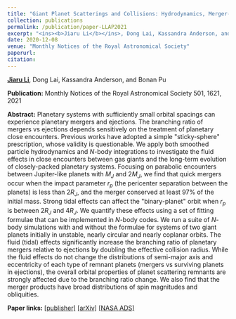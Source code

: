 ```yaml
---
title: "Giant Planet Scatterings and Collisions: Hydrodynamics, Merger-Ejection Branching Ratio, and Properties of the Remnants"
collection: publications
permalink: /publication/paper-LLAP2021
excerpt: "<ins><b>Jiaru Li</b></ins>, Dong Lai, Kassandra Anderson, and Bonan Pu, <i>MNRAS</i> 501, 1621, 2021"
date: 2020-12-08
venue: "Monthly Notices of the Royal Astronomical Society"
paperurl: 
citation:
---
```


<ins><b>Jiaru Li</b></ins>, Dong Lai, Kassandra Anderson, and Bonan Pu

<b>Publication:</b>  Monthly Notices of the Royal Astronomical Society 501, 1621, 2021

<b>Abstract:</b> Planetary systems with sufficiently small orbital spacings can experience planetary mergers and ejections. The branching ratio of mergers vs ejections depends sensitively on the treatment of planetary close encounters. Previous works have adopted a simple "sticky-sphere" prescription, whose validity is questionable. We apply both smoothed particle hydrodynamics and $N$-body integrations to investigate the fluid effects in close encounters between gas giants and the long-term evolution of closely-packed planetary systems.  Focusing on parabolic encounters between Jupiter-like planets with $M_J$ and $2M_J$, we find that quick mergers occur when the impact parameter $r_p$ (the pericenter separation between the planets) is less than $2R_J$, and the merger conserved at least $97\%$ of the initial mass. Strong tidal effects can affect the "binary-planet" orbit when $r_p$ is between $2R_J$ and $4R_J$. We quantify these effects using a set of fitting formulae that can be implemented in $N$-body codes.  We run a suite of $N$-body simulations with and without the formulae for systems of two giant planets initially in unstable, nearly circular and nearly coplanar orbits. The fluid (tidal) effects significantly increase the branching ratio of planetary mergers relative to ejections by doubling the effective collision radius. While the fluid effects do not change the distributions of semi-major axis and eccentricity of each type of remnant planets (mergers vs surviving planets in ejections), the overall orbital properties of planet scattering remnants are strongly affected due to the branching ratio change. We also find that the merger products have broad distributions of spin magnitudes and obliquities.

<b>Paper links:</b>  [[publisher]](https://academic.oup.com/mnras/article/501/2/1621/6027698)  [[arXiv]](https://arxiv.org/abs/2006.10067)  [[NASA ADS]](https://ui.adsabs.harvard.edu/abs/2021MNRAS.501.1621L/abstract)
